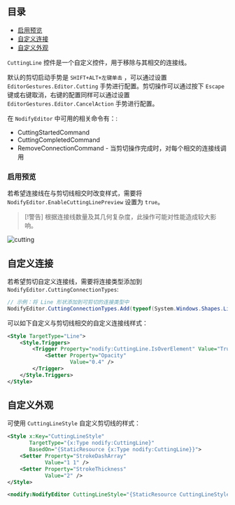 ## 目录

- [启用预览](#启用预览)
- [自定义连接](#自定义连接)
- [自定义外观](#自定义外观)

`CuttingLine` 控件是一个自定义控件，用于移除与其相交的连接线。

默认的剪切启动手势是 `SHIFT+ALT+左键单击` ，可以通过设置 `EditorGestures.Editor.Cutting` 手势进行配置。剪切操作可以通过按下 `Escape` 键或右键取消，右键的配置同样可以通过设置 `EditorGestures.Editor.CancelAction` 手势进行配置。

在 `NodifyEditor` 中可用的相关命令有：:

- CuttingStartedCommand
- CuttingCompletedCommand
- RemoveConnectionCommand - 当剪切操作完成时，对每个相交的连接线调用

### 启用预览

若希望连接线在与剪切线相交时改变样式，需要将 `NodifyEditor.EnableCuttingLinePreview` 设置为 `true`。

> [!警告]
> 根据连接线数量及其几何复杂度，此操作可能对性能造成较大影响。

![cutting](https://github.com/user-attachments/assets/22f705c8-3bf1-466b-8bbd-da007f30deb2)

## 自定义连接

若希望剪切自定义连接线，需要将连接类型添加到 `NodifyEditor.CuttingConnectionTypes`:

```csharp
// 示例：将 Line 形状添加到可剪切的连接类型中
NodifyEditor.CuttingConnectionTypes.Add(typeof(System.Windows.Shapes.Line));
```

可以如下自定义与剪切线相交的自定义连接线样式：

```xml
<Style TargetType="Line">
    <Style.Triggers>
        <Trigger Property="nodify:CuttingLine.IsOverElement" Value="True">
            <Setter Property="Opacity"
                    Value="0.4" />
        </Trigger>
    </Style.Triggers>
</Style>
```

## 自定义外观

可使用 `CuttingLineStyle` 自定义剪切线的样式：

```xml
<Style x:Key="CuttingLineStyle"
       TargetType="{x:Type nodify:CuttingLine}"
       BasedOn="{StaticResource {x:Type nodify:CuttingLine}}">
    <Setter Property="StrokeDashArray"
            Value="1 1" />
    <Setter Property="StrokeThickness"
            Value="2" />
</Style>

<nodify:NodifyEditor CuttingLineStyle="{StaticResource CuttingLineStyle}" ... />
```
